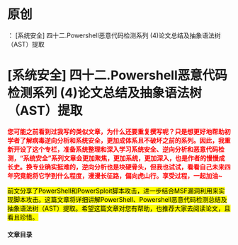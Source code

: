 # 原创
：  [系统安全] 四十二.Powershell恶意代码检测系列 (4)论文总结及抽象语法树（AST）提取

# [系统安全] 四十二.Powershell恶意代码检测系列 (4)论文总结及抽象语法树（AST）提取

<font color="red">**您可能之前看到过我写的类似文章，为什么还要重复撰写呢？只是想更好地帮助初学者了解病毒逆向分析和系统安全，更加成体系且不破坏之前的系列。因此，我重新开设了这个专栏，准备系统整理和深入学习系统安全、逆向分析和恶意代码检测，“系统安全”系列文章会更加聚焦，更加系统，更加深入，也是作者的慢慢成长史。换专业确实挺难的，逆向分析也是块硬骨头，但我也试试，看看自己未来四年究竟能将它学到什么程度，漫漫长征路，偏向虎山行。享受过程，一起加油~**</font>

<mark>前文分享了PowerShell和PowerSploit脚本攻击，进一步结合MSF漏洞利用来实现脚本攻击。这篇文章将详细讲解PowerShell、Powershell恶意代码检测总结及抽象语法树（AST）提取。希望这篇文章对您有帮助，也推荐大家去阅读论文，且看且珍惜。</mark>

#### 文章目录
